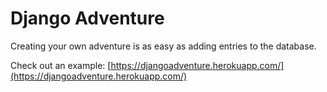 Django Adventure
================

Creating your own adventure is as easy as adding entries to the database.

Check out an example: [https://djangoadventure.herokuapp.com/](https://djangoadventure.herokuapp.com/)
